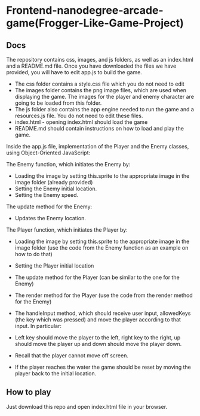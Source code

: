 # Frontend-nanodegree-arcade-game(Frogger-Like-Game-Project)
## Docs

The repository contains css, images, and js folders, as well as an index.html and a README.md file. Once you have downloaded the files we have provided, you will have to edit app.js to build the game.

* The css folder contains a style.css file which you do not need to edit
* The images folder contains the png image files, which are used when displaying the game. The images for the player and enemy     character are going to be loaded from this folder.
* The js folder also contains the app engine needed to run the game and a resources.js file. You do not need to edit these files.
* index.html - opening index.html should load the game
* README.md should contain instructions on how to load and play the game.


Inside the app.js file, implementation of the Player and the Enemy classes, using Object-Oriented JavaScript:

The Enemy function, which initiates the Enemy by:
* Loading the image by setting this.sprite to the appropriate image in the image folder (already provided)
* Setting the Enemy initial location.
* Setting the Enemy speed.

The update method for the Enemy:

* Updates the Enemy location.

The Player function, which initiates the Player by:

* Loading the image by setting this.sprite to the appropriate image in the image folder (use the code from the Enemy function as an example on how to do that)
* Setting the Player initial location 

* The update method for the Player (can be similar to the one for the Enemy)
* The render method for the Player (use the code from the render method for the Enemy)
* The handleInput method, which should receive user input, allowedKeys (the key which was pressed) and move the player according to that input. In particular:

* Left key should move the player to the left, right key to the right, up should move the player up and down should move the player down.
* Recall that the player cannot move off screen.
 * If the player reaches the water the game should be reset by moving the player back to the initial location.


## How to play
Just download this repo and open index.html file in your browser.
